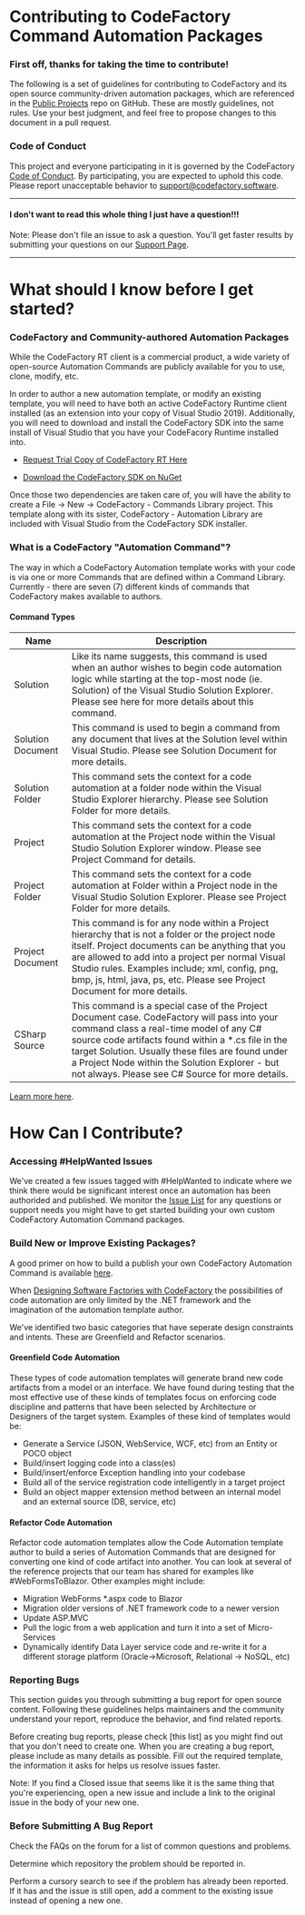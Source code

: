 # Contributing to CodeFactory Command Automation Packages 

### First off, thanks for taking the time to contribute! 

The following is a set of guidelines for contributing to CodeFactory and its open source community-driven automation packages, which are referenced in the [Public Projects](https://github.com/CodeFactoryLLC/Public-Projects) repo on GitHub. These are mostly guidelines, not rules. Use your best judgment, and feel free to propose changes to this document in a pull request. 

### Code of Conduct 

This project and everyone participating in it is governed by the CodeFactory [Code of Conduct](https://github.com/CodeFactoryLLC/Public-Projects/blob/master/Code_Of_Conduct.md). By participating, you are expected to uphold this code. Please report unacceptable behavior to support@codefactory.software. 

***
#### I don't want to read this whole thing I just have a question!!! 

Note: Please don't file an issue to ask a question. You'll get faster results by submitting your questions on our [Support Page](https://www.codefactory.software/support).
***

# What should I know before I get started? 

### CodeFactory and Community-authored Automation Packages 

While the CodeFactory RT client is a commercial product, a wide variety of open-source Automation Commands are publicly available for you to use, clone, modify, etc.  

In order to author a new automation template, or modify an existing template, you will need to have both an active CodeFactory Runtime client installed (as an extension into your copy of Visual Studio 2019). Additionally, you will need to download and install the CodeFactory SDK into the same install of Visual Studio that you have your CodeFacory Runtime installed into.

* [Request Trial Copy of CodeFactory RT Here](https://www.codefactory.software/try-codefactory)

* [Download the CodeFactory SDK on NuGet](https://www.nuget.org/packages/CodeFactorySDK/) 

Once those two dependencies are taken care of, you will have the ability to create a File -> New -> CodeFactory - Commands Library project. This template along with its sister, CodeFactory - Automation Library are included with Visual Studio from the CodeFactory SDK installer.

### What is a CodeFactory "Automation Command"?

The way in which a CodeFactory Automation template works with your code is via one or more Commands that are defined within a Command Library. Currently - there are seven (7) different kinds of commands that CodeFactory makes available to authors. 

#### Command Types
Name | Description
-----|-------
Solution | Like its name suggests, this command is used when an author wishes to begin code automation logic while starting at the top-most node (ie. Solution) of the Visual Studio Solution Explorer. Please see here for more details about this command.
Solution Document | This command is used to begin a command from any document that lives at the Solution level within Visual Studio. Please see Solution Document for more details.
Solution Folder | This command sets the context for a code automation at a folder node within the Visual Studio Explorer hierarchy. Please see Solution Folder for more details.
Project | This command sets the context for a code automation at the Project node within the Visual Studio Solution Explorer window. Please see Project Command for details.
Project Folder | This command sets the context for a code automation at Folder within a Project node in the Visual Studio Solution Explorer. Please see Project Folder for more details.
Project Document | This command is for any node within a Project hierarchy that is not a folder or the project node itself. Project documents can be anything that you are allowed to add into a project per normal Visual Studio rules. Examples include; xml, config, png, bmp, js, html, java, ps, etc. Please see Project Document for more details.
CSharp Source | This command is a special case of the Project Document case. CodeFactory will pass into your command class a real-time model of any C# source code artifacts found within a *.cs file in the target Solution. Usually these files are found under a Project Node within the Solution Explorer - but not always. Please see C# Source for more details.

[Learn more here](http://docs.codefactory.software/guidance/overview-commands-intro.html).

# How Can I Contribute? 

### Accessing #HelpWanted Issues
We've created a few issues tagged with #HelpWanted to indicate where we think there would be significant interest once an automation has been authorided and published. We monitor the [Issue List](https://github.com/CodeFactoryLLC/Public-Projects/issues) for any questions or support needs you might have to get started building your own custom CodeFactory Automation Command packages.

### Build New or Improve Existing Packages?

A good primer on how to build a publish your own CodeFactory Automation Command is available [here](http://docs.codefactory.software/guidance/usage-intro.html).

When [Designing Software Factories with CodeFactory](http://docs.codefactory.software/guidance/design/intro.html)
the possibilities of code automation are only limited by the .NET framework and the imagination of the automation template author. 

We've identified two basic categories that have seperate design constraints and intents. These are Greenfield and Refactor scenarios.

#### Greenfield Code Automation
These types of code automation templates will generate brand new code artifacts from a model or an interface. We have found during testing that the most effective use of these kinds of templates focus on enforcing code discipline and patterns that have been selected by Architecture or Designers of the target system. Examples of these kind of templates would be:

* Generate a Service (JSON, WebService, WCF, etc) from an Entity or POCO object
* Build/insert logging code into a class(es)
* Build/insert/enforce Exception handling into your codebase
* Build all of the service registration code intelligently in a target project
* Build an object mapper extension method between an internal model and an external source (DB, service, etc)

#### Refactor Code Automation
Refactor code automation templates allow the Code Automation template author to build a series of Automation Commands that are designed for converting one kind of code artifact into another. You can look at several of the reference projects that our team has shared for examples like #WebFormsToBlazor. Other examples might include:

* Migration WebForms *.aspx code to Blazor
* Migration older versions of .NET framework code to a newer version
* Update ASP.MVC
* Pull the logic from a web application and turn it into a set of Micro-Services
* Dynamically identify Data Layer service code and re-write it for a different storage platform (Oracle->Microsoft, Relational -> NoSQL, etc)

### Reporting Bugs 

This section guides you through submitting a bug report for open source content. Following these guidelines helps maintainers and the community understand your report, reproduce the behavior, and find related reports. 

Before creating bug reports, please check [this list] as you might find out that you don't need to create one. When you are creating a bug report, please include as many details as possible. Fill out the required template, the information it asks for helps us resolve issues faster. 

Note: If you find a Closed issue that seems like it is the same thing that you're experiencing, open a new issue and include a link to the original issue in the body of your new one. 

### Before Submitting A Bug Report 

Check the FAQs on the forum for a list of common questions and problems. 

Determine which repository the problem should be reported in. 

Perform a cursory search to see if the problem has already been reported. If it has and the issue is still open, add a comment to the existing issue instead of opening a new one. 
